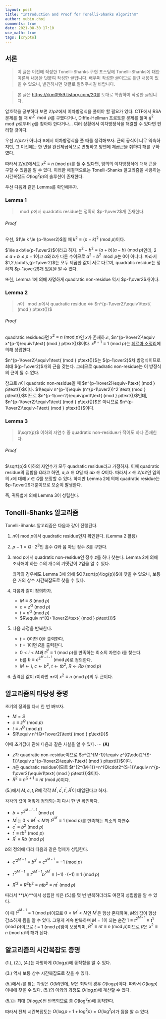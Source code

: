 ```yaml
---
layout: post
title: "Introduction and Proof for Tonelli-Shanks Algorithm"
author: yubin.choi
comments: true
date: 2021-08-30 17:10
use_math: true
tags: [crypto]
---
```


## 서론

> 이 글은 이전에 작성한 Tonelli-Shanks 구현 포스팅에 Tonelli-Shanks에 대한 이론적 내용을 덧붙여 작성한 글입니다. 배우며 작성한 글이므로 틀린 내용이 있을 수 있으니, 발견하시면 댓글로 알려주시길 바랍니다.

> 본 글은 https://rkm0959.tistory.com/20를 토대로 학습하며 작성한 글입니다. 

암호학을 공부하다 보면 $\mathbb{Z}/p\mathbb{Z}$에서 이차방정식을 풀어야 할 필요가 있다. CTF에서 RSA 문제를 풀 때 $m^2\mod p$를 구했다거나, Diffie-Hellman 프로토콜 문제를 풀며 $g^2 \mod p$로부터 $g$를 찾아야 한다거나... 여러 상황에서 이차방정식을 해결할 수 있다면 편리할 것이다.

우선 $\mathbb{Z}/p\mathbb{Z}$가 아니라 $\mathbb{R}$에서 이차방정식을 풀 때를 생각해보자. 근의 공식이 너무 익숙하지만, 그 이전에는 한 변을 완전제곱식으로 변형하고 양변에 제곱근을 취하여 해를 구하였다.

따라서 $\mathbb{Z}/p\mathbb{Z}$에서도 $x^2 \equiv n \text{ (mod } p\text{)}$를 풀 수 있다면, 임의의 이차방정식에 대해 근을 구할 수 있음을 알 수 있다. 이러한 해결책으로는 Tonelli-Shanks 알고리즘을 사용하는 시간복잡도 $O(\log^2p)$의 솔루션이 존재한다.

우선 다음과 같은 Lemma를 확인해두자.

### Lemma 1

> $\mod p$에서 quadratic residue는 정확히 $p-1\over2$개 존재한다.

###### Proof

우선, $1\le k \le {p-1\over2}$일 때 $k^2\equiv(p-k)^2\text{ (mod } p\text{)}$이다.

$1\le a<b\le{p-1\over2}$이라고 하자. $a^2-b^2\equiv(a+b)(a-b)\text{ (mod } p\text{)}$인데, $2\le a+b \le p-1$이고 $a$와 $b$가 다른 수이므로 $a^2-b^2\mod p$는 0이 아니다. 따라서 $1,2,\cdots,{p-1\over2}$는 모두 제곱한 값이 서로 다르며, quadratic residue는 정확히 $p-1\over2$개 있음을 알 수 있다.

또한, Lemma 1에 의해 자명하게 quadratic non-residue 역시 $p-1\over2$개이다.

### Lemma 2

> $n$이 $\mod p$에서 quadratic residue $\Leftrightarrow$ $n^{p-1\over2}\equiv1\text{ (mod } p\text{)}$

###### Proof

quadratic residue라면 $x^2\equiv n\text{ (mod } p\text{)}$인 $x$가 존재하고, $n^{p-1\over2}\equiv x^{p-1}\equiv1\text{ (mod } p\text{)}$이다.
$x^{p-1}\equiv1\text{ (mod } p\text{)}$는 [페르마 소정리](https://ko.wikipedia.org/wiki/%ED%8E%98%EB%A5%B4%EB%A7%88%EC%9D%98_%EC%86%8C%EC%A0%95%EB%A6%AC)에 의해 성립한다.

$n^{p-1\over2}\equiv1\text{ (mod } p\text{)}$는 ${p-1\over2}$차 방정식이므로 최대 ${p-1\over2}$개의 근을 갖는다. 그러므로 quadratic non-residue는 이 방정식의 근이 될 수 없다.

참고로 $n$이 quadratic non-residue일 때 $n^{p-1\over2}\equiv-1\text{ (mod } p\text{)}$이다. $1\equiv n^{p-1}\equiv (n^{p-1\over2})^2 \text{ (mod } p\text{)}$이므로 $n^{p-1\over2}\equiv\pm1\text{ (mod } p\text{)}$인데, $n^{p-1\over2}\equiv1\text{ (mod } p\text{)}$은 아니므로 $n^{p-1\over2}\equiv-1\text{ (mod } p\text{)}$이다.

### Lemma 3

> $\sqrt{p}$ 이하의 자연수 중 quadratic non-residue가 적어도 하나 존재한다.

###### Proof

$\sqrt{p}$ 이하의 자연수가 모두 quadratic residue라고 가정하자. 이때 quadratic residue의 집합을 $Q$라고 하면, $a,b\in Q$일 때 $ab\in Q$이다. 따라서 $x\in\mathbb{Z}/p\mathbb{Z}$인 임의의 $x$에 대해 $x\in Q$를 보장할 수 있다. 하지만 Lemma 2에 의해 quadratic residue는 $p-1\over2$개뿐이므로 모순이 발생한다.

즉, 귀류법에 의해 Lemma 3이 성립한다.

## Tonelli-Shanks 알고리즘

Tonelli-Shanks 알고리즘은 다음과 같이 진행된다.

1. $n$이 $\text{mod } p$에서 quadratic residue인지 확인한다. (Lemma 2 활용)

2. $p-1=Q\cdot2^S$인 홀수 $Q$와 음 아닌 정수 $S$를 구한다.

3. $\text{mod } p$에서 quadratic non-residue인 정수 $z$를 하나 찾는다.
   Lemma 2에 의해 조사해야 하는 수의 개수의 기댓값이 2임을 알 수 있다.

   최악의 경우에도 Lemma 3에 의해 $O(\sqrt{p}\log{p})$에 찾을 수 있으나, 보통은 거의 상수 시간복잡도로 찾을 수 있다.

4. 다음과 같이 정의하자.

   - $M\equiv S\text{ (mod } p\text{)}$
   - $c\equiv z^Q \text{ (mod } p\text{)}$
   - $t\equiv n^Q\text{ (mod } p\text{)}$
   - $R\equiv n^{Q+1\over2}\text{ (mod } p\text{)}$

5. 다음 과정을 반복한다.

   - $t=0$이면 $0$을 출력한다.
   - $t=1$이면 $R$을 출력한다.
   - $0<i<M$과 $t^{2^i}\equiv1\text{ (mod } p\text{)}$를 만족하는 최소의 자연수 $i$를 찾는다.
   - $b$를 $b\equiv c^{2^{M-i-1}}\text{ (mod } p\text{)}$로 정의한다.
   - $M\leftarrow i$, $c\leftarrow b^2$, $t\leftarrow tb^2$, $R\leftarrow Rb\text{ (mod } p\text{)}$

6. 출력된 값이 $r$이라면 $\pm r$이 $x^2\equiv n\text{ (mod } p\text{)}$의 두 근이다.

## 알고리즘의 타당성 증명

초기의 정의를 다시 한 번 봐보자.

- $M=S$
-  $c\equiv z^Q \text{ (mod } p\text{)}$
- $t\equiv n^Q\text{ (mod } p\text{)}$
- $R\equiv n^{Q+1\over2}\text{ (mod } p\text{)}$

이때 초기값에 관해 다음과 같은 사실을 알 수 있다. $\cdots$ **(A)**

- $z$가 quadratic non-residue이므로 $c^{2^{M-1}}\equiv z^{Q\cdot2^{S-1}}\equiv z^{p-1\over2}\equiv-1\text{ (mod } p\text{)}$이다.
- $n$은 quadratic residue이므로 $t^{2^{M-1}}=n^{Q\cdot2^{S-1}}\equiv n^{p-1\over2}\equiv1\text{ (mod } p\text{)}$이다.
- $R^2\equiv n^{Q+1}\equiv nt\text{ (mod } p\text{)}$이다.

(5.)에서 $M,c,t,R$에 각각 $M^\prime,c^\prime,t^\prime,R^\prime$이 대입된다고 하자.

각각의 값이 어떻게 정의되는지 다시 한 번 확인하자.

- $b\equiv c^{2^{M-i-1}}\text{ (mod } p\text{)}$
- $M^\prime$는 $0<M^\prime<M$과 $t^{2^{M^\prime}}\equiv1\text{ (mod } p\text{)}$를 만족하는 최소의 자연수
- $c^\prime \equiv b^2 \text{ (mod } p\text{)}$
- $t^\prime\equiv tb^2 \text{ (mod } p\text{)}$
- $R^\prime\equiv Rb\text{ (mod } p\text{)}$

$b$의 정의에 따라 다음과 같은 명제가 성립한다.

- ${c^\prime}^{2^{M^\prime-1}}\equiv b^{2^i}\equiv c^{2^{M-1}}\equiv-1\text{ (mod } p\text{)}$

- ${t^\prime}^{2^{M^\prime-1}}\equiv t^{2^{M^\prime-1}}b^{2^{M^\prime}}\equiv(-1)\cdot(-1)\equiv1\text{ (mod } p\text{)}$
- ${R^\prime}^{2}\equiv R^2b^2\equiv ntb^2\equiv nt^\prime\text{ (mod } p\text{)}$

따라서 **(A)**에서 성립한 식은 (5.)를 몇 번 반복하더라도 여전히 성립함을 알 수 있다.

이 때 $t^{2^{M-1}}\equiv1\text{ (mod } p\text{)}$이므로 $0<M^\prime<M$인 $M^\prime$은 항상 존재하며, $M$의 값이 항상 감소하게 됨을 알 수 있다. 그렇게 계속 반복하며 $M=1$이 되는 순간 $1\equiv t^{2^{M-1}}\equiv t^1\text{ (mod } p\text{)}$이므로 $t\equiv1\text{ (mod } p\text{)}$임이 보장되며, $R^2\equiv nt\equiv n\text{ (mod } p\text{)}$이므로 $R$은 $x^2\equiv n\text{ (mod } p\text{)}$의 해가 된다.

## 알고리즘의 시간복잡도 증명

(1.), (2.), (4.)는 자명하게 $O(\log p)$에 동작함을 알 수 있다.

(3.) 역시 보통 상수 시간복잡도로 찾을 수 있다.

(5.)에서 $i$를 찾는 과정은 $O(M)$인데, $M$은 최악의 경우 $O(\log p)$이다. 따라서 $O(log p)$ 이내에 찾을 수 있다. (5.)의 이외의 과정도 $O(\log p)$에 계산할 수 있다.

(5.)는 최대 $O(\log p)$번 반복되므로 총 $O(\log^2 p)$에 동작한다.

따라서 전체 시간복잡도는 $O(\log p+1+\log^2 p)=O(\log^2 p)$가 됨을 알 수 있다.
